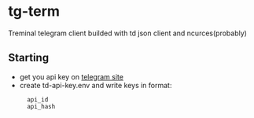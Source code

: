 # tg-term
Treminal telegram client builded with td json client and ncurces(probably)

## Starting
+ get you api key on [telegram site](https://my.telegram.org/)
+ create td-api-key.env and write keys in format:
  ```
    api_id
    api_hash
  ```
